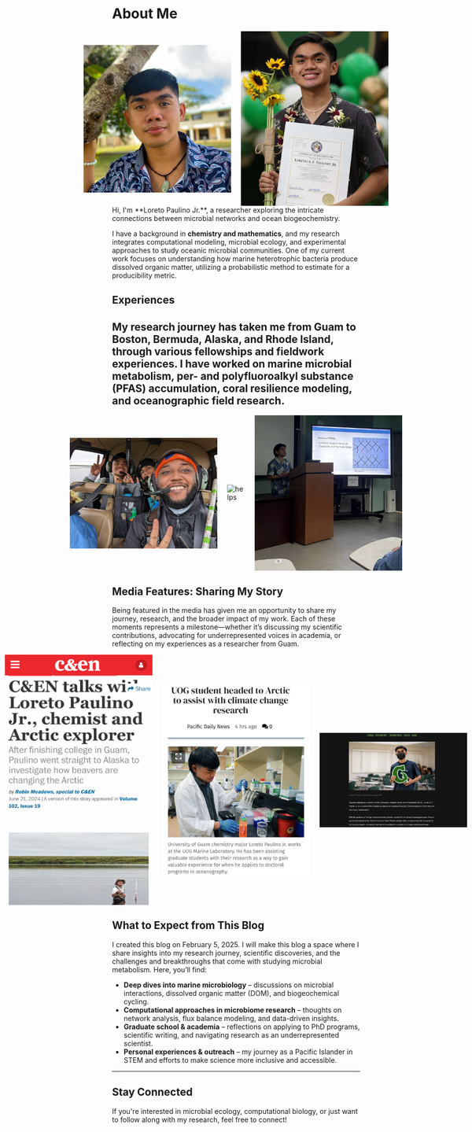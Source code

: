 # About Me  

<div style="display: flex; justify-content: center; align-items: center; gap: 20px;">
    <img src="assets/PhotogromGuam.jpeg" alt="PhotogromGuam" width="300">
    <img src="assets/Award.JPG" alt="AnotherPhoto" width="300">
</div>
Hi, I'm **Loreto Paulino Jr.**, a researcher exploring the intricate connections between microbial networks and ocean biogeochemistry. 

I have a background in **chemistry and mathematics**, and my research integrates computational modeling, microbial ecology, and experimental approaches to study oceanic microbial communities. One of my current work focuses on understanding how marine heterotrophic bacteria produce dissolved organic matter, utilizing a probabilistic method to estimate for a producibility metric. 

## Experiences 
My research journey has taken me from **Guam to Boston, Bermuda, Alaska, and Rhode Island**, through various fellowships and fieldwork experiences. I have worked on marine microbial metabolism, per- and polyfluoroalkyl substance (PFAS) accumulation, coral resilience modeling, and oceanographic field research.
---
<div style="display: flex; justify-content: center; align-items: center; gap: 20px;">
    <img src="assets/helicopter.JPG" alt="heli" width="300">
    <img src="assets/IMG_7425.JPG" alt="helps" width="300">
    <img src="assets/Extra.jpg" alt="Extra" width="300">
</div>

## Media Features: Sharing My Story
Being featured in the media has given me an opportunity to share my journey, research, and the broader impact of my work. Each of these moments represents a milestone—whether it’s discussing my scientific contributions, advocating for underrepresented voices in academia, or reflecting on my experiences as a researcher from Guam.
<div style="display: flex; justify-content: center; align-items: center; gap: 20px;">
    <img src="assets/CEN.jpg" alt="CEN" width="300">
    <img src="assets/PDN.jpg" alt="PDN" width="300">
    <img src="assets/CNAS.jpg" alt="CNAS" width="300">
</div>


## What to Expect from This Blog  

I created this blog  on February 5, 2025. I will make this blog a space where I share insights into my research journey, scientific discoveries, and the challenges and breakthroughs that come with studying microbial metabolism. Here, you’ll find:  

- **Deep dives into marine microbiology** – discussions on microbial interactions, dissolved organic matter (DOM), and biogeochemical cycling.  
- **Computational approaches in microbiome research** – thoughts on network analysis, flux balance modeling, and data-driven insights.  
- **Graduate school & academia** – reflections on applying to PhD programs, scientific writing, and navigating research as an underrepresented scientist.  
- **Personal experiences & outreach** – my journey as a Pacific Islander in STEM and efforts to make science more inclusive and accessible.  

---

## Stay Connected  

If you're interested in microbial ecology, computational biology, or just want to follow along with my research, feel free to connect!  

